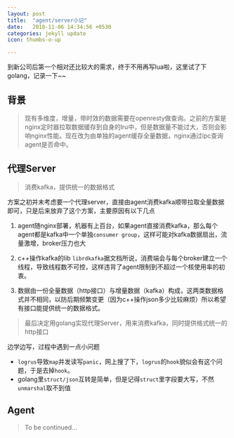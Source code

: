 ```yaml
---
layout: post
title:  "agent/server小记"
date:   2018-11-06 14:34:56 +0530
categories: jekyll update
icon: thumbs-o-up

---
```


到新公司后第一个相对还比较大的需求，终于不用再写lua啦，这里试了下golang，记录一下~~

## 背景

> 现有多维度，增量，带时效的数据需要在openresty做查询。之前的方案是nginx定时器拉取数据缓存到自身的lru中，但是数据量不能过大，否则会影响nginx性能。现在改为由单独的agent缓存全量数据，nginx通过ipc查询agent是否命中。



## 代理Server

> 消费kafka，提供统一的数据格式

方案之初并未考虑要一个代理server，直接由agent消费kafka顺带拉取全量数据即可，只是后来放弃了这个方案，主要原因有以下几点

1. agent随nginx部署，机器有上百台，如果agent直接消费kafka，那么每个agent都是kafka中一个单独`consumer group`，这样可能对kafka数据扇出，流量激增，broker压力也大

2. c++操作kafka的lib `librdkafka`据文档所说，消费端会与每个broker建立一个线程，导致线程数不可控，这样违背了agent限制到不超过一个核使用率的初衷。

3. 数据由一份全量数据（http接口）与增量数据（kafka）构成，这两类数据格式并不相同，以防后期频繁变更（因为c++操作json多少比较麻烦）所以希望有接口能提供统一的数据格式。


> 最后决定用golang实现代理Server，用来消费kafka，同时提供格式统一的http接口



边学边写，过程中遇到一点小问题

+ `logrus`导致`map`并发读写`panic`，网上搜了下，`logrus`的`hook`貌似会有这个问题，于是去掉`hook`。
+ golang里`struct/json`互转是简单，但是记得`struct`里字段要大写，不然`unmarshal`取不到值

## Agent

> To be continued...